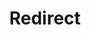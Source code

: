﻿---
layout: src/layouts/Redirect.astro
title: Redirect
redirect: /docs/octopus-rest-api/tentacle.exe-command-line
pubDate:  2023-01-01
navSearch: false
navSitemap: false
navMenu: false
---
